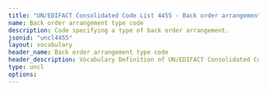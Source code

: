 ```yaml
---
title: "UN/EDIFACT Consolidated Code List 4455 - Back order arrangement type code (20B) JSON-LD Vocabulary"
name: Back order arrangement type code
description: Code specifying a type of back order arrangement.
jsonid: "uncl4455"
layout: vocabulary
header_name: Back order arrangement type code
header_description: Vocabulary Definition of UN/EDIFACT Consolidated Code List 4455 - Back order arrangement type code (20B) semantics in HTML format. JSON-LD format is available at [uncl4455.jsonld](/vocabulary/uncl4455.jsonld)
type: uncl
options:
---
```

